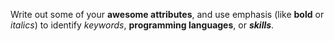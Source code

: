 Write out some of your **awesome attributes**, and use emphasis (like __bold__ or *italics*) to identify _keywords_, **programming languages**, or *__skills__*. 

